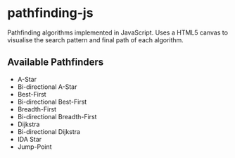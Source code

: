 # pathfinding-js

Pathfinding algorithms implemented in JavaScript. Uses a HTML5 canvas to visualise the search pattern and final path of each algorithm.

## Available Pathfinders

- A-Star
- Bi-directional A-Star
- Best-First
- Bi-directional Best-First
- Breadth-First
- Bi-directional Breadth-First
- Dijkstra
- Bi-directional Dijkstra
- IDA Star
- Jump-Point
